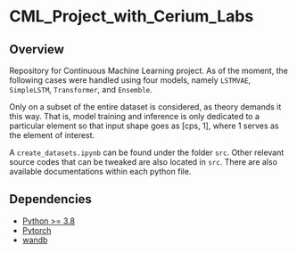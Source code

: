 # CML_Project_with_Cerium_Labs

## Overview

Repository for Continuous Machine Learning project. As of the moment, the following cases were handled using four models, namely `LSTMVAE`, `SimpleLSTM`, `Transformer`, and `Ensemble`. 

Only on a subset of the entire dataset is considered, as theory demands it this way. That is, model training and inference is only dedicated to a particular element so that input shape goes as [cps, 1], where 1 serves as the element of interest.

A `create_datasets.ipynb` can be found under the folder `src`. 
Other relevant source codes that can be tweaked are also located in `src`. There are also available documentations within each python file.


### 

## Dependencies

- [Python >= 3.8](https://packaging.python.org/en/latest/tutorials/installing-packages/)
- [Pytorch](https://pytorch.org/)
- [wandb](https://docs.wandb.ai/quickstart)